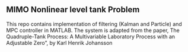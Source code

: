 ## MIMO Nonlinear level tank Problem
This repo contains implementation of filtering (Kalman and Particle) and MPC controller in MATLAB. The system is adapted from the paper, The Quadruple-Tank Process: A Multivariable Laboratory Process with an
Adjustable Zero”, by Karl Henrik Johansson
